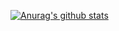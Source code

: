 [![Anurag's github stats](https://github-readme-stats.vercel.app/api?username=Jsmond2016)](https://github.com/anuraghazra/github-readme-stats)
